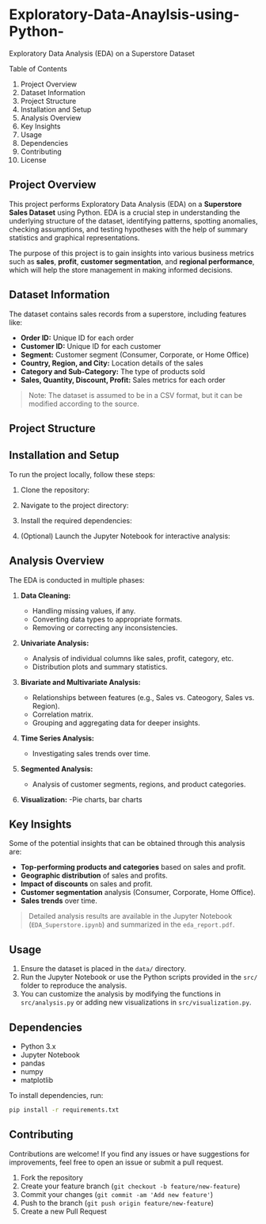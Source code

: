# Exploratory-Data-Anaylsis-using-Python-
Exploratory Data Analysis (EDA) on a Superstore Dataset

Table of Contents

1. Project Overview
2. Dataset Information
3. Project Structure
4. Installation and Setup
5. Analysis Overview
6. Key Insights
7. Usage
8. Dependencies
9. Contributing
10. License

## Project Overview

This project performs Exploratory Data Analysis (EDA) on a **Superstore Sales Dataset** using Python. EDA is a crucial step in understanding the underlying structure of the dataset, identifying patterns, spotting anomalies, checking assumptions, and testing hypotheses with the help of summary statistics and graphical representations.

The purpose of this project is to gain insights into various business metrics such as **sales**, **profit**, **customer segmentation**, and **regional performance**, which will help the store management in making informed decisions.

## Dataset Information

The dataset contains sales records from a superstore, including features like:

- **Order ID:** Unique ID for each order
- **Customer ID:** Unique ID for each customer
- **Segment:** Customer segment (Consumer, Corporate, or Home Office)
- **Country, Region, and City:** Location details of the sales
- **Category and Sub-Category:** The type of products sold
- **Sales, Quantity, Discount, Profit:** Sales metrics for each order

> Note: The dataset is assumed to be in a CSV format, but it can be modified according to the source.

## Project Structure


## Installation and Setup

To run the project locally, follow these steps:

1. Clone the repository:
  
   
2. Navigate to the project directory:
   
   
3. Install the required dependencies:
  

4. (Optional) Launch the Jupyter Notebook for interactive analysis:
  
## Analysis Overview

The EDA is conducted in multiple phases:

1. **Data Cleaning:**
   - Handling missing values, if any.
   - Converting data types to appropriate formats.
   - Removing or correcting any inconsistencies.

2. **Univariate Analysis:**
   - Analysis of individual columns like sales, profit, category, etc.
   - Distribution plots and summary statistics.

3. **Bivariate and Multivariate Analysis:**
   - Relationships between features (e.g., Sales vs. Cateogory, Sales  vs. Region).
   - Correlation matrix.
   - Grouping and aggregating data for deeper insights.

4. **Time Series Analysis:**
   - Investigating sales trends over time.

5. **Segmented Analysis:**
   - Analysis of customer segments, regions, and product categories.

6. **Visualization:**
   -Pie charts, bar charts 

## Key Insights

Some of the potential insights that can be obtained through this analysis are:

- **Top-performing products and categories** based on sales and profit.
- **Geographic distribution** of sales and profits.
- **Impact of discounts** on sales and profit.
- **Customer segmentation** analysis (Consumer, Corporate, Home Office).
- **Sales trends** over time.

> Detailed analysis results are available in the Jupyter Notebook (`EDA_Superstore.ipynb`) and summarized in the `eda_report.pdf`.

## Usage

1. Ensure the dataset is placed in the `data/` directory.
2. Run the Jupyter Notebook or use the Python scripts provided in the `src/` folder to reproduce the analysis.
3. You can customize the analysis by modifying the functions in `src/analysis.py` or adding new visualizations in `src/visualization.py`.

## Dependencies

- Python 3.x
- Jupyter Notebook
- pandas
- numpy
- matplotlib

To install dependencies, run:
```bash
pip install -r requirements.txt
```

## Contributing

Contributions are welcome! If you find any issues or have suggestions for improvements, feel free to open an issue or submit a pull request.

1. Fork the repository
2. Create your feature branch (`git checkout -b feature/new-feature`)
3. Commit your changes (`git commit -am 'Add new feature'`)
4. Push to the branch (`git push origin feature/new-feature`)
5. Create a new Pull Request



